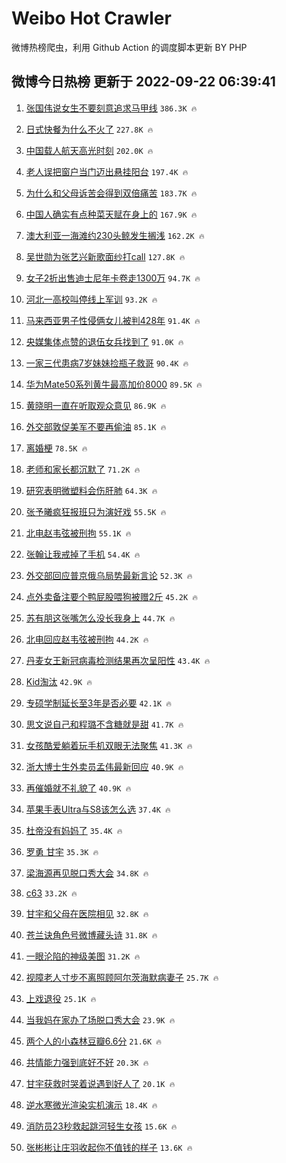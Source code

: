 # Weibo Hot Crawler 



微博热榜爬虫，利用 Github Action 的调度脚本更新 BY PHP 


## 微博今日热榜 更新于 2022-09-22 06:39:41 
1. [张国伟说女生不要刻意追求马甲线](https://s.weibo.com/weibo?q=%23%E5%BC%A0%E5%9B%BD%E4%BC%9F%E8%AF%B4%E5%A5%B3%E7%94%9F%E4%B8%8D%E8%A6%81%E5%88%BB%E6%84%8F%E8%BF%BD%E6%B1%82%E9%A9%AC%E7%94%B2%E7%BA%BF%23&t=31&band_rank=1&Refer=top) `386.3K 🔥` 

1. [日式快餐为什么不火了](https://s.weibo.com/weibo?q=%23%E6%97%A5%E5%BC%8F%E5%BF%AB%E9%A4%90%E4%B8%BA%E4%BB%80%E4%B9%88%E4%B8%8D%E7%81%AB%E4%BA%86%23&t=31&band_rank=2&Refer=top) `227.8K 🔥` 

1. [中国载人航天高光时刻](https://s.weibo.com/weibo?q=%23%E4%B8%AD%E5%9B%BD%E8%BD%BD%E4%BA%BA%E8%88%AA%E5%A4%A9%E9%AB%98%E5%85%89%E6%97%B6%E5%88%BB%23&t=31&band_rank=3&Refer=top) `202.0K 🔥` 

1. [老人误把窗户当门迈出悬挂阳台](https://s.weibo.com/weibo?q=%23%E8%80%81%E4%BA%BA%E8%AF%AF%E6%8A%8A%E7%AA%97%E6%88%B7%E5%BD%93%E9%97%A8%E8%BF%88%E5%87%BA%E6%82%AC%E6%8C%82%E9%98%B3%E5%8F%B0%23&t=31&band_rank=4&Refer=top) `197.4K 🔥` 

1. [为什么和父母诉苦会得到双倍痛苦](https://s.weibo.com/weibo?q=%23%E4%B8%BA%E4%BB%80%E4%B9%88%E5%92%8C%E7%88%B6%E6%AF%8D%E8%AF%89%E8%8B%A6%E4%BC%9A%E5%BE%97%E5%88%B0%E5%8F%8C%E5%80%8D%E7%97%9B%E8%8B%A6%23&t=31&band_rank=5&Refer=top) `183.7K 🔥` 

1. [中国人确实有点种菜天赋在身上的](https://s.weibo.com/weibo?q=%23%E4%B8%AD%E5%9B%BD%E4%BA%BA%E7%A1%AE%E5%AE%9E%E6%9C%89%E7%82%B9%E7%A7%8D%E8%8F%9C%E5%A4%A9%E8%B5%8B%E5%9C%A8%E8%BA%AB%E4%B8%8A%E7%9A%84%23&t=31&band_rank=6&Refer=top) `167.9K 🔥` 

1. [澳大利亚一海滩约230头鲸发生搁浅](https://s.weibo.com/weibo?q=%23%E6%BE%B3%E5%A4%A7%E5%88%A9%E4%BA%9A%E4%B8%80%E6%B5%B7%E6%BB%A9%E7%BA%A6230%E5%A4%B4%E9%B2%B8%E5%8F%91%E7%94%9F%E6%90%81%E6%B5%85%23&t=31&band_rank=7&Refer=top) `162.2K 🔥` 

1. [吴世勋为张艺兴新歌面纱打call](https://s.weibo.com/weibo?q=%23%E5%90%B4%E4%B8%96%E5%8B%8B%E4%B8%BA%E5%BC%A0%E8%89%BA%E5%85%B4%E6%96%B0%E6%AD%8C%E9%9D%A2%E7%BA%B1%E6%89%93call%23&t=31&band_rank=8&Refer=top) `127.8K 🔥` 

1. [女子2折出售迪士尼年卡卷走1300万](https://s.weibo.com/weibo?q=%23%E5%A5%B3%E5%AD%902%E6%8A%98%E5%87%BA%E5%94%AE%E8%BF%AA%E5%A3%AB%E5%B0%BC%E5%B9%B4%E5%8D%A1%E5%8D%B7%E8%B5%B01300%E4%B8%87%23&t=31&band_rank=9&Refer=top) `94.7K 🔥` 

1. [河北一高校叫停线上军训](https://s.weibo.com/weibo?q=%23%E6%B2%B3%E5%8C%97%E4%B8%80%E9%AB%98%E6%A0%A1%E5%8F%AB%E5%81%9C%E7%BA%BF%E4%B8%8A%E5%86%9B%E8%AE%AD%23&t=31&band_rank=10&Refer=top) `93.2K 🔥` 

1. [马来西亚男子性侵俩女儿被判428年](https://s.weibo.com/weibo?q=%23%E9%A9%AC%E6%9D%A5%E8%A5%BF%E4%BA%9A%E7%94%B7%E5%AD%90%E6%80%A7%E4%BE%B5%E4%BF%A9%E5%A5%B3%E5%84%BF%E8%A2%AB%E5%88%A4428%E5%B9%B4%23&t=31&band_rank=11&Refer=top) `91.4K 🔥` 

1. [央媒集体点赞的退伍女兵找到了](https://s.weibo.com/weibo?q=%23%E5%A4%AE%E5%AA%92%E9%9B%86%E4%BD%93%E7%82%B9%E8%B5%9E%E7%9A%84%E9%80%80%E4%BC%8D%E5%A5%B3%E5%85%B5%E6%89%BE%E5%88%B0%E4%BA%86%23&t=31&band_rank=12&Refer=top) `91.0K 🔥` 

1. [一家三代患病7岁妹妹捡瓶子救哥](https://s.weibo.com/weibo?q=%E4%B8%80%E5%AE%B6%E4%B8%89%E4%BB%A3%E6%82%A3%E7%97%857%E5%B2%81%E5%A6%B9%E5%A6%B9%E6%8D%A1%E7%93%B6%E5%AD%90%E6%95%91%E5%93%A5&t=31&band_rank=13&Refer=top) `90.4K 🔥` 

1. [华为Mate50系列黄牛最高加价8000](https://s.weibo.com/weibo?q=%23%E5%8D%8E%E4%B8%BAMate50%E7%B3%BB%E5%88%97%E9%BB%84%E7%89%9B%E6%9C%80%E9%AB%98%E5%8A%A0%E4%BB%B78000%23&t=31&band_rank=14&Refer=top) `89.5K 🔥` 

1. [黄晓明一直在听取观众意见](https://s.weibo.com/weibo?q=%23%E9%BB%84%E6%99%93%E6%98%8E%E4%B8%80%E7%9B%B4%E5%9C%A8%E5%90%AC%E5%8F%96%E8%A7%82%E4%BC%97%E6%84%8F%E8%A7%81%23&t=31&band_rank=15&Refer=top) `86.9K 🔥` 

1. [外交部敦促美军不要再偷油](https://s.weibo.com/weibo?q=%23%E5%A4%96%E4%BA%A4%E9%83%A8%E6%95%A6%E4%BF%83%E7%BE%8E%E5%86%9B%E4%B8%8D%E8%A6%81%E5%86%8D%E5%81%B7%E6%B2%B9%23&t=31&band_rank=16&Refer=top) `85.1K 🔥` 

1. [离婚梗](https://s.weibo.com/weibo?q=%23%E7%A6%BB%E5%A9%9A%E6%A2%97%23&t=31&band_rank=17&Refer=top) `78.5K 🔥` 

1. [老师和家长都沉默了](https://s.weibo.com/weibo?q=%23%E8%80%81%E5%B8%88%E5%92%8C%E5%AE%B6%E9%95%BF%E9%83%BD%E6%B2%89%E9%BB%98%E4%BA%86%23&t=31&band_rank=18&Refer=top) `71.2K 🔥` 

1. [研究表明微塑料会伤肝肺](https://s.weibo.com/weibo?q=%23%E7%A0%94%E7%A9%B6%E8%A1%A8%E6%98%8E%E5%BE%AE%E5%A1%91%E6%96%99%E4%BC%9A%E4%BC%A4%E8%82%9D%E8%82%BA%23&t=31&band_rank=19&Refer=top) `64.3K 🔥` 

1. [张予曦疯狂报班只为演好戏](https://s.weibo.com/weibo?q=%23%E5%BC%A0%E4%BA%88%E6%9B%A6%E7%96%AF%E7%8B%82%E6%8A%A5%E7%8F%AD%E5%8F%AA%E4%B8%BA%E6%BC%94%E5%A5%BD%E6%88%8F%23&t=31&band_rank=20&Refer=top) `55.5K 🔥` 

1. [北电赵韦弦被刑拘](https://s.weibo.com/weibo?q=%23%E5%8C%97%E7%94%B5%E8%B5%B5%E9%9F%A6%E5%BC%A6%E8%A2%AB%E5%88%91%E6%8B%98%23&t=31&band_rank=21&Refer=top) `55.1K 🔥` 

1. [张翰让我戒掉了手机](https://s.weibo.com/weibo?q=%23%E5%BC%A0%E7%BF%B0%E8%AE%A9%E6%88%91%E6%88%92%E6%8E%89%E4%BA%86%E6%89%8B%E6%9C%BA%23&t=31&band_rank=22&Refer=top) `54.4K 🔥` 

1. [外交部回应普京俄乌局势最新言论](https://s.weibo.com/weibo?q=%23%E5%A4%96%E4%BA%A4%E9%83%A8%E5%9B%9E%E5%BA%94%E6%99%AE%E4%BA%AC%E4%BF%84%E4%B9%8C%E5%B1%80%E5%8A%BF%E6%9C%80%E6%96%B0%E8%A8%80%E8%AE%BA%23&t=31&band_rank=23&Refer=top) `52.3K 🔥` 

1. [点外卖备注要个鸭屁股喂狗被赠2斤](https://s.weibo.com/weibo?q=%23%E7%82%B9%E5%A4%96%E5%8D%96%E5%A4%87%E6%B3%A8%E8%A6%81%E4%B8%AA%E9%B8%AD%E5%B1%81%E8%82%A1%E5%96%82%E7%8B%97%E8%A2%AB%E8%B5%A02%E6%96%A4%23&t=31&band_rank=24&Refer=top) `45.2K 🔥` 

1. [苏有朋这张嘴怎么没长我身上](https://s.weibo.com/weibo?q=%23%E8%8B%8F%E6%9C%89%E6%9C%8B%E8%BF%99%E5%BC%A0%E5%98%B4%E6%80%8E%E4%B9%88%E6%B2%A1%E9%95%BF%E6%88%91%E8%BA%AB%E4%B8%8A%23&t=31&band_rank=25&Refer=top) `44.7K 🔥` 

1. [北电回应赵韦弦被刑拘](https://s.weibo.com/weibo?q=%23%E5%8C%97%E7%94%B5%E5%9B%9E%E5%BA%94%E8%B5%B5%E9%9F%A6%E5%BC%A6%E8%A2%AB%E5%88%91%E6%8B%98%23&t=31&band_rank=26&Refer=top) `44.2K 🔥` 

1. [丹麦女王新冠病毒检测结果再次呈阳性](https://s.weibo.com/weibo?q=%23%E4%B8%B9%E9%BA%A6%E5%A5%B3%E7%8E%8B%E6%96%B0%E5%86%A0%E7%97%85%E6%AF%92%E6%A3%80%E6%B5%8B%E7%BB%93%E6%9E%9C%E5%86%8D%E6%AC%A1%E5%91%88%E9%98%B3%E6%80%A7%23&t=31&band_rank=27&Refer=top) `43.4K 🔥` 

1. [Kid淘汰](https://s.weibo.com/weibo?q=%23Kid%E6%B7%98%E6%B1%B0%23&t=31&band_rank=28&Refer=top) `42.9K 🔥` 

1. [专硕学制延长至3年是否必要](https://s.weibo.com/weibo?q=%23%E4%B8%93%E7%A1%95%E5%AD%A6%E5%88%B6%E5%BB%B6%E9%95%BF%E8%87%B33%E5%B9%B4%E6%98%AF%E5%90%A6%E5%BF%85%E8%A6%81%23&t=31&band_rank=29&Refer=top) `42.1K 🔥` 

1. [思文说自己和程璐不含糖就是甜](https://s.weibo.com/weibo?q=%23%E6%80%9D%E6%96%87%E8%AF%B4%E8%87%AA%E5%B7%B1%E5%92%8C%E7%A8%8B%E7%92%90%E4%B8%8D%E5%90%AB%E7%B3%96%E5%B0%B1%E6%98%AF%E7%94%9C%23&t=31&band_rank=30&Refer=top) `41.7K 🔥` 

1. [女孩酷爱躺着玩手机双眼无法聚焦](https://s.weibo.com/weibo?q=%23%E5%A5%B3%E5%AD%A9%E9%85%B7%E7%88%B1%E8%BA%BA%E7%9D%80%E7%8E%A9%E6%89%8B%E6%9C%BA%E5%8F%8C%E7%9C%BC%E6%97%A0%E6%B3%95%E8%81%9A%E7%84%A6%23&t=31&band_rank=31&Refer=top) `41.3K 🔥` 

1. [浙大博士生外卖员孟伟最新回应](https://s.weibo.com/weibo?q=%23%E6%B5%99%E5%A4%A7%E5%8D%9A%E5%A3%AB%E7%94%9F%E5%A4%96%E5%8D%96%E5%91%98%E5%AD%9F%E4%BC%9F%E6%9C%80%E6%96%B0%E5%9B%9E%E5%BA%94%23&t=31&band_rank=32&Refer=top) `40.9K 🔥` 

1. [再催婚就不礼貌了](https://s.weibo.com/weibo?q=%23%E5%86%8D%E5%82%AC%E5%A9%9A%E5%B0%B1%E4%B8%8D%E7%A4%BC%E8%B2%8C%E4%BA%86%23&t=31&band_rank=33&Refer=top) `40.9K 🔥` 

1. [苹果手表Ultra与S8该怎么选](https://s.weibo.com/weibo?q=%23%E8%8B%B9%E6%9E%9C%E6%89%8B%E8%A1%A8Ultra%E4%B8%8ES8%E8%AF%A5%E6%80%8E%E4%B9%88%E9%80%89%23&t=31&band_rank=34&Refer=top) `37.4K 🔥` 

1. [杜帝没有妈妈了](https://s.weibo.com/weibo?q=%23%E6%9D%9C%E5%B8%9D%E6%B2%A1%E6%9C%89%E5%A6%88%E5%A6%88%E4%BA%86%23&t=31&band_rank=35&Refer=top) `35.4K 🔥` 

1. [罗勇 甘宇](https://s.weibo.com/weibo?q=%E7%BD%97%E5%8B%87%20%E7%94%98%E5%AE%87&t=31&band_rank=36&Refer=top) `35.3K 🔥` 

1. [梁海源再见脱口秀大会](https://s.weibo.com/weibo?q=%23%E6%A2%81%E6%B5%B7%E6%BA%90%E5%86%8D%E8%A7%81%E8%84%B1%E5%8F%A3%E7%A7%80%E5%A4%A7%E4%BC%9A%23&t=31&band_rank=37&Refer=top) `34.8K 🔥` 

1. [c63](https://s.weibo.com/weibo?q=c63&t=31&band_rank=38&Refer=top) `33.2K 🔥` 

1. [甘宇和父母在医院相见](https://s.weibo.com/weibo?q=%23%E7%94%98%E5%AE%87%E5%92%8C%E7%88%B6%E6%AF%8D%E5%9C%A8%E5%8C%BB%E9%99%A2%E7%9B%B8%E8%A7%81%23&t=31&band_rank=39&Refer=top) `32.8K 🔥` 

1. [苍兰诀角色号微博藏头诗](https://s.weibo.com/weibo?q=%23%E8%8B%8D%E5%85%B0%E8%AF%80%E8%A7%92%E8%89%B2%E5%8F%B7%E5%BE%AE%E5%8D%9A%E8%97%8F%E5%A4%B4%E8%AF%97%23&t=31&band_rank=40&Refer=top) `31.8K 🔥` 

1. [一眼沦陷的神级美图](https://s.weibo.com/weibo?q=%23%E4%B8%80%E7%9C%BC%E6%B2%A6%E9%99%B7%E7%9A%84%E7%A5%9E%E7%BA%A7%E7%BE%8E%E5%9B%BE%23&t=31&band_rank=41&Refer=top) `31.2K 🔥` 

1. [视障老人寸步不离照顾阿尔茨海默病妻子](https://s.weibo.com/weibo?q=%23%E8%A7%86%E9%9A%9C%E8%80%81%E4%BA%BA%E5%AF%B8%E6%AD%A5%E4%B8%8D%E7%A6%BB%E7%85%A7%E9%A1%BE%E9%98%BF%E5%B0%94%E8%8C%A8%E6%B5%B7%E9%BB%98%E7%97%85%E5%A6%BB%E5%AD%90%23&t=31&band_rank=42&Refer=top) `25.7K 🔥` 

1. [上戏退役](https://s.weibo.com/weibo?q=%23%E4%B8%8A%E6%88%8F%E9%80%80%E5%BD%B9%23&t=31&band_rank=43&Refer=top) `25.1K 🔥` 

1. [当我妈在家办了场脱口秀大会](https://s.weibo.com/weibo?q=%23%E5%BD%93%E6%88%91%E5%A6%88%E5%9C%A8%E5%AE%B6%E5%8A%9E%E4%BA%86%E5%9C%BA%E8%84%B1%E5%8F%A3%E7%A7%80%E5%A4%A7%E4%BC%9A%23&t=31&band_rank=44&Refer=top) `23.9K 🔥` 

1. [两个人的小森林豆瓣6.6分](https://s.weibo.com/weibo?q=%23%E4%B8%A4%E4%B8%AA%E4%BA%BA%E7%9A%84%E5%B0%8F%E6%A3%AE%E6%9E%97%E8%B1%86%E7%93%A36.6%E5%88%86%23&t=31&band_rank=45&Refer=top) `21.6K 🔥` 

1. [共情能力强到底好不好](https://s.weibo.com/weibo?q=%23%E5%85%B1%E6%83%85%E8%83%BD%E5%8A%9B%E5%BC%BA%E5%88%B0%E5%BA%95%E5%A5%BD%E4%B8%8D%E5%A5%BD%23&t=31&band_rank=46&Refer=top) `20.3K 🔥` 

1. [甘宇获救时哭着说遇到好人了](https://s.weibo.com/weibo?q=%23%E7%94%98%E5%AE%87%E8%8E%B7%E6%95%91%E6%97%B6%E5%93%AD%E7%9D%80%E8%AF%B4%E9%81%87%E5%88%B0%E5%A5%BD%E4%BA%BA%E4%BA%86%23&t=31&band_rank=47&Refer=top) `20.1K 🔥` 

1. [逆水寒微光渲染实机演示](https://s.weibo.com/weibo?q=%23%E9%80%86%E6%B0%B4%E5%AF%92%E5%BE%AE%E5%85%89%E6%B8%B2%E6%9F%93%E5%AE%9E%E6%9C%BA%E6%BC%94%E7%A4%BA%23&t=31&band_rank=48&Refer=top) `18.4K 🔥` 

1. [消防员23秒救起跳河轻生女孩](https://s.weibo.com/weibo?q=%23%E6%B6%88%E9%98%B2%E5%91%9823%E7%A7%92%E6%95%91%E8%B5%B7%E8%B7%B3%E6%B2%B3%E8%BD%BB%E7%94%9F%E5%A5%B3%E5%AD%A9%23&t=31&band_rank=49&Refer=top) `15.6K 🔥` 

1. [张彬彬让庄羽收起你不值钱的样子](https://s.weibo.com/weibo?q=%23%E5%BC%A0%E5%BD%AC%E5%BD%AC%E8%AE%A9%E5%BA%84%E7%BE%BD%E6%94%B6%E8%B5%B7%E4%BD%A0%E4%B8%8D%E5%80%BC%E9%92%B1%E7%9A%84%E6%A0%B7%E5%AD%90%23&t=31&band_rank=50&Refer=top) `13.6K 🔥` 

